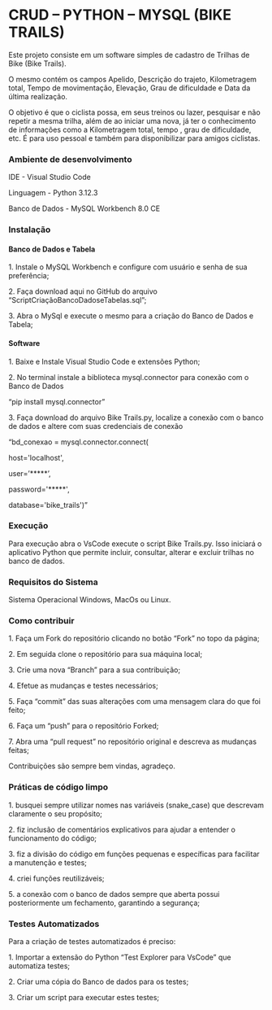 <h1> CRUD – PYTHON – MYSQL (BIKE TRAILS) </h1>

<p>Este projeto consiste em um software simples de cadastro de Trilhas de Bike (Bike Trails).</p>
<p>O mesmo contém os campos Apelido, Descrição do trajeto, Kilometragem total, Tempo de movimentação, Elevação, Grau de dificuldade e Data da última realização.</p>
<p>O objetivo é que o ciclista possa, em seus treinos ou lazer, pesquisar e não repetir a mesma trilha, além de ao iniciar uma nova, já ter o conhecimento de informações como a Kilometragem total, tempo , grau de dificuldade, etc.  É para uso pessoal e também para disponibilizar para amigos ciclistas.</p>

<h3>Ambiente de desenvolvimento</h3>
  <p>IDE - Visual Studio Code</p>
	<p>Linguagem - Python 3.12.3 </p>
	<p>Banco de Dados - MySQL Workbench 8.0 CE</p>

<h3>Instalação</h3>
<h4>Banco de Dados e Tabela </h4>
<p>1.	Instale o MySQL Workbench e configure com usuário e senha de sua preferência;</p>
<p>2.	Faça download aqui no GitHub do arquivo “ScriptCriaçãoBancoDadoseTabelas.sql”;</p>
<p>3.	Abra o MySql e execute o mesmo para a criação do Banco de Dados e Tabela;</p>
<h4>Software</h4>
<p>1.	Baixe e Instale Visual Studio Code e extensões Python;</p>
<p>2.	No terminal instale a biblioteca mysql.connector para conexão com o Banco de Dados </p>
<p>“pip install mysql.connector”</p>
<p>3.	Faça download do arquivo Bike Trails.py, localize a conexão com o banco de dados e altere com suas credenciais de conexão</p>
<p>   	“bd_conexao = mysql.connector.connect(</p>
<p>      		host='localhost',</p>
<p>        		user=’*****’,</p>
<p>       		password='*****',</p>
<p>        		database='bike_trails')”</p>

<h3>Execução</h3>
<p>Para execução abra o VsCode execute o script Bike Trails.py. Isso iniciará o aplicativo Python que permite incluir, consultar, alterar e excluir trilhas no banco de dados.</p>

<h3>Requisitos do Sistema</h3>
<p>Sistema Operacional Windows, MacOs ou Linux.</p>

<h3>Como contribuir</h3>
<p>1.	Faça um Fork do repositório clicando no botão “Fork” no topo da página;</p>
<p>2.	Em seguida clone o repositório para sua máquina local;</p>
<p>3.	Crie uma nova “Branch” para a sua contribuição;</p>
<p>4.	Efetue as mudanças e testes necessários;</p>
<p>5.	Faça “commit” das suas alterações com uma mensagem clara do que foi feito;</p>
<p>6.	Faça um “push” para o repositório Forked;</p>
<p>7.	Abra uma “pull request” no repositório original e descreva as mudanças feitas;</p>
<p>Contribuições são sempre bem vindas, agradeço.</p>

<h3>Práticas de código limpo</h3>
<p>1.	busquei sempre utilizar nomes nas variáveis (snake_case) que descrevam claramente o seu propósito;</p>
<p>2.	fiz inclusão de comentários explicativos para ajudar a entender o funcionamento do código;</p>
<p>3.	fiz a divisão do código em funções pequenas e específicas para facilitar a manutenção e testes;</p>
<p>4.	criei funções reutilizáveis;</p>
<p>5.	a conexão com o banco de dados sempre que aberta possui posteriormente um fechamento, garantindo a segurança;</p>

<h3>Testes Automatizados</h3>
<p>Para a criação de testes automatizados é preciso:</p>
<p>1.	Importar a extensão do Python “Test Explorer para VsCode” que automatiza testes;</p>
<p>2.	Criar uma cópia do Banco de dados para os testes;</p>
<p>3.	Criar um script para executar estes testes; </p>


